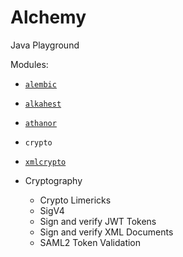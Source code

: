 # Alchemy

Java Playground

Modules:
- [`alembic`](alembic/README.md)
- [`alkahest`](alkahest/README.md)
- [`athanor`](athanor/README.md)
- `crypto`
- [`xmlcrypto`](xmlcrypto/README.md)


    
- Cryptography
    - Crypto Limericks
    - SigV4
    - Sign and verify JWT Tokens
    - Sign and verify XML Documents
    - SAML2 Token Validation
